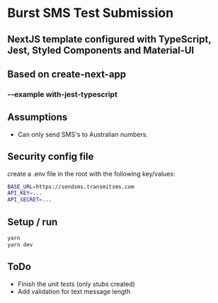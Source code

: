 # Burst SMS Test Submission

## NextJS template configured with TypeScript, Jest, Styled Components and Material-UI

## Based on create-next-app
### --example with-jest-typescript

## Assumptions
- Can only send SMS's to Australian numbers.

## Security config file
create a .env file in the root with the following key/values:
```bash
BASE_URL=https://sendsms.transmitsms.com
API_KEY=...
API_SECRET=...
```

## Setup / run
```bash
yarn
yarn dev
```

## ToDo
- Finish the unit tests (only stubs created)
- Add validation for text message length

